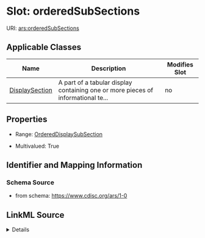 # Slot: orderedSubSections

URI: [ars:orderedSubSections](https://www.cdisc.org/ars/1-0/orderedSubSections)



<!-- no inheritance hierarchy -->




## Applicable Classes

| Name | Description | Modifies Slot |
| --- | --- | --- |
[DisplaySection](DisplaySection.md) | A part of a tabular display containing one or more pieces of informational te... |  no  |







## Properties

* Range: [OrderedDisplaySubSection](OrderedDisplaySubSection.md)

* Multivalued: True





## Identifier and Mapping Information







### Schema Source


* from schema: https://www.cdisc.org/ars/1-0




## LinkML Source

<details>
```yaml
name: orderedSubSections
from_schema: https://www.cdisc.org/ars/1-0
rank: 1000
multivalued: true
list_elements_ordered: true
alias: orderedSubSections
domain_of:
- DisplaySection
range: OrderedDisplaySubSection
inlined: true
inlined_as_list: true
any_of:
- range: OrderedSubSection
- range: OrderedSubSectionRef

```
</details>